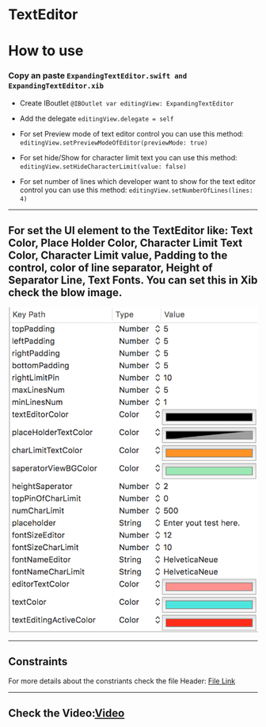 # TextEditor

# How to use

### Copy an paste `ExpandingTextEditor.swift and ExpandingTextEditor.xib`

* Create IBoutlet
      `@IBOutlet var editingView: ExpandingTextEditor`

* Add the delegate 
     `editingView.delegate = self`

* For set Preview mode of text editor control you can use this method:         
     `editingView.setPreviewModeOfEditor(previewMode: true)`

* For set hide/Show for character limit text you can use this method:         
     `editingView.setHideCharacterLimit(value: false)`

* For set number of lines which developer want to show for the text editor control you can use this method:
     `editingView.setNumberOfLines(lines: 4)`
***

## For set the UI element to the TextEditor like: Text Color, Place Holder Color, Character Limit Text Color, Character Limit value, Padding to the control, color of line separator, Height of Separator Line, Text Fonts. You can set this in Xib check the blow image.

![Image](https://github.com/9SumeetMourya/TextEditor/blob/master/Screenshots/Xib%20Identity%20Inspector.png)

***

## Constraints

For more details about the constriants check the file Header: [File Link](https://github.com/9SumeetMourya/TextEditor/blob/master/TextEditorDemo/TextEditorDemo/Editor/ExpandingTextEditor.swift)

***

## Check the Video:[Video](https://gfycat.com/gifs/detail/ThreadbareBewitchedHyena)
